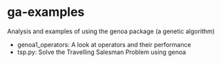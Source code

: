 # ga-examples
Analysis and examples of using the genoa package (a genetic algorithm)

* genoa1_operators: A look at operators and their performance 
* tsp.py: Solve the Travelling Salesman Problem using genoa

